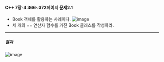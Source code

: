 #### C++ 7장-4 366~372페이지 문제2.1
* Book 객체를 활용하는 사례이다.
![image](https://github.com/user-attachments/assets/e7bb72fa-6c39-4686-bf4e-b62eb593f5d8)
* 세 개의 == 연산자 함수를 가진 Book 클래스를 작성하라.
---
##### 결과
![image](https://github.com/user-attachments/assets/92d859ab-b9b0-4493-824e-ce17ae55b533)
